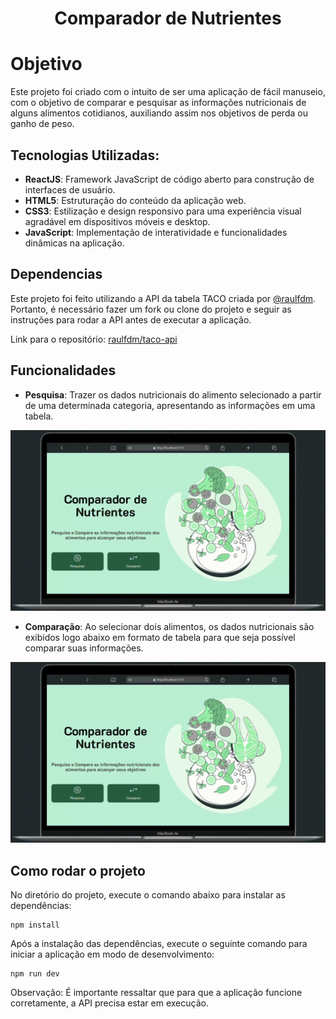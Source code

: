 <h1 align="center"> Comparador de Nutrientes </h1>

# Objetivo

Este projeto foi criado com o intuito de ser uma aplicação de fácil manuseio, com o objetivo de comparar e pesquisar as informações nutricionais de alguns alimentos cotidianos, auxiliando assim nos objetivos de perda ou ganho de peso.

## Tecnologias Utilizadas:

- **ReactJS**: Framework JavaScript de código aberto para construção de interfaces de usuário.
- **HTML5**: Estruturação do conteúdo da aplicação web.
- **CSS3**: Estilização e design responsivo para uma experiência visual agradável em dispositivos móveis e desktop.
- **JavaScript**: Implementação de interatividade e funcionalidades dinâmicas na aplicação.

## Dependencias

Este projeto foi feito utilizando a API da tabela TACO criada por [@raulfdm](https://github.com/raulfdm). Portanto, é necessário fazer um fork ou clone do projeto e seguir as instruções para rodar a API antes de executar a aplicação.

Link para o repositório: [raulfdm/taco-api](https://github.com/raulfdm/taco-api)

## Funcionalidades

- **Pesquisa**: Trazer os dados nutricionais do alimento selecionado a partir de uma determinada categoria, apresentando as informações em uma tabela.

<img src="./search.gif"  alt="Search Gif">

- **Comparação**: Ao selecionar dois alimentos, os dados nutricionais são exibidos logo abaixo em formato de tabela para que seja possível comparar suas informações.

<img src="./comparison.gif" alt="Search Gif">

## Como rodar o projeto

No diretório do projeto, execute o comando abaixo para instalar as dependências:

```
npm install
```

Após a instalação das dependências, execute o seguinte comando para iniciar a aplicação em modo de desenvolvimento:

```
npm run dev
```

Observação: É importante ressaltar que para que a aplicação funcione corretamente, a API precisa estar em execução.